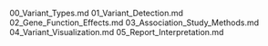 00_Variant_Types.md
01_Variant_Detection.md
02_Gene_Function_Effects.md
03_Association_Study_Methods.md
04_Variant_Visualization.md
05_Report_Interpretation.md